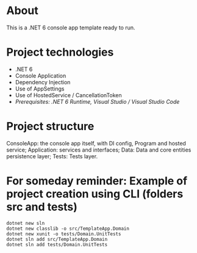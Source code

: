 # About 
This is a .NET 6 console app template ready to run.

# Project technologies
* .NET 6
* Console Application
* Dependency Injection
* Use of AppSettings
* Use of HostedService / CancellationToken
* <i>Prerequisites: .NET 6 Runtime, Visual Studio / Visual Studio Code </i><br />

# Project structure
ConsoleApp: the console app itself, with DI config, Program and hosted service;
Application: services and interfaces;
Data: Data and core entities persistence layer;
Tests: Tests layer.
  
# For someday reminder: Example of project creation using CLI (folders src and tests)
```
dotnet new sln
dotnet new classlib -o src/TemplateApp.Domain
dotnet new xunit -o tests/Domain.UnitTests
dotnet sln add src/TemplateApp.Domain
dotnet sln add tests/Domain.UnitTests
```
